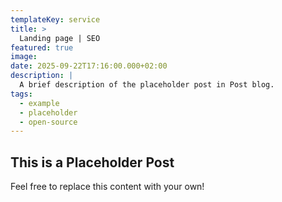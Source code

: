 ```yaml
---
templateKey: service
title: >
  Landing page | SEO
featured: true
image: 
date: 2025-09-22T17:16:00.000+02:00
description: |
  A brief description of the placeholder post in Post blog.
tags:
  - example
  - placeholder
  - open-source
---
```

## This is a Placeholder Post

Feel free to replace this content with your own!
